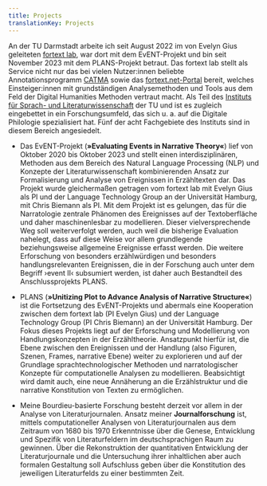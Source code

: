 ```yaml
---
title: Projects
translationKey: Projects
---
```

An der TU Darmstadt arbeite ich seit August 2022 im von Evelyn Gius geleiteten [fortext lab](https://fortext.org/de/), war dort mit dem EvENT-Projekt und bin seit November 2023 mit dem PLANS-Projekt betraut. Das fortext lab stellt als Service nicht nur das bei vielen Nutzer:innen beliebte Annotationsprogramm [CATMA](https://catma.de/) sowie das [fortext.net-Portal](https://fortext.net/) bereit, welches Einsteiger:innen mit grundständigen Analysemethoden und Tools aus dem Feld der Digital Humanities Methoden vertraut macht. Als Teil des [Instituts für Sprach- und Literaturwissenschaft](https://www.linglit.tu-darmstadt.de/institutlinglit/index.de.jsp) der TU und ist es zugleich eingebettet in ein Forschungsumfeld, das sich u. a. auf die Digitale Philologie spezialisiert hat. Fünf der acht Fachgebiete des Instituts sind in diesem Bereich angesiedelt.

* Das EvENT-Projekt (**»Evaluating Events in Narrative Theory«**) lief von Oktober 2020 bis Oktober 2023 und stellt einen interdisziplinären, Methoden aus dem Bereich des Natural Language Processing (NLP) und Konzepte der Literaturwissenschaft kombinierenden Ansatz zur Formalisierung und Analyse von Ereignissen in Erzähltexten dar. Das Projekt wurde gleichermaßen getragen vom fortext lab mit Evelyn Gius als PI und der Language Technology Group an der Universität Hamburg, mit Chris Biemann als PI. Mit dem Projekt ist es gelungen, das für die Narratologie zentrale Phänomen des Ereignisses auf der Textoberfläche und daher maschinenlesbar zu modellieren. Dieser vielversprechende Weg soll weiterverfolgt werden, auch weil die bisherige Evaluation nahelegt, dass auf diese Weise vor allem grundlegende beziehungsweise allgemeine Ereignisse erfasst werden. Die weitere Erforschung von besonders erzählwürdigen und besonders handlungsrelevanten Ereignissen, die in der Forschung auch unter dem Begriff ›event II‹ subsumiert werden, ist daher auch Bestandteil des Anschlussprojekts PLANS.

* PLANS (**»Unitizing Plot to Advance Analysis of Narrative Structure«**) ist die Fortsetzung des EvENT-Projekts und abermals eine Kooperation zwischen dem fortext lab (PI Evelyn Gius) und der Language Technology Group (PI Chris Biemann) an der Universität Hamburg. Der Fokus dieses Projekts liegt auf der Erforschung und Modellierung von Handlungskonzepten in der Erzähltheorie. Ansatzpunkt hierfür ist, die Ebene zwischen den Ereignissen und der Handlung (also Figuren, Szenen, Frames, narrative Ebene) weiter zu explorieren und auf der Grundlage sprachtechnologischer Methoden und narratologischer Konzepte für computationelle Analysen zu modellieren. Beabsichtigt wird damit auch, eine neue Annäherung an die Erzählstruktur und die narrative Konstitution von Texten zu ermöglichen.

* Meine Bourdieu-basierte Forschung besteht derzeit vor allem in der Analyse von Literaturjournalen. Ansatz meiner **Journalforschung** ist, mittels computationeller Analysen von Literaturjournalen aus dem Zeitraum von 1680 bis 1970 Erkenntnisse über die Genese, Entwicklung und Spezifik von Literaturfeldern im deutschsprachigen Raum zu gewinnen. Über die Rekonstruktion der quantitativen Entwicklung der Literaturjournale und die Untersuchung ihrer inhaltlichen aber auch formalen Gestaltung soll Aufschluss geben über die Konstitution des jeweiligen Literaturfelds zu einer bestimmten Zeit. 
